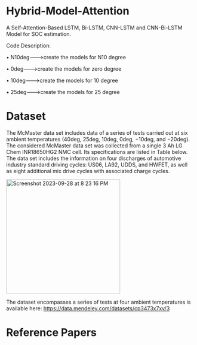 # Hybrid-Model-Attention

A Self-Attention-Based LSTM, Bi-LSTM, CNN-LSTM and CNN-Bi-LSTM Model for SOC estimation.

Code Description:

 •	N10deg--->create the models for N10 degree
 
 •	0deg--->create the models for zero degree
 
 •	10deg--->create the models for 10 degree
 
 •	25deg--->create the models for 25 degree

# Dataset

The McMaster data set includes data of a series of tests carried out at six ambient temperatures
(40deg, 25deg, 10deg, 0deg, −10deg, and −20deg). The considered McMaster data set was collected from 
a single 3 Ah LG Chem INR18650HG2 NMC cell. Its specifications are listed in Table below. The data set includes
the information on four discharges of automotive industry standard driving cycles: US06, LA92, UDDS, and HWFET,
as well as eight additional mix drive cycles with associated charge cycles.


<img width="305" alt="Screenshot 2023-09-28 at 8 23 16 PM" src="https://github.com/Z-Sherkat/Hybrid-Model-Attention/assets/97856714/4eab9c5d-c8b9-4a57-933f-e31d51489430">

 

The dataset encompasses a series of tests at four ambient temperatures is available here: https://data.mendeley.com/datasets/cp3473x7xv/3
 
 # Reference Papers

